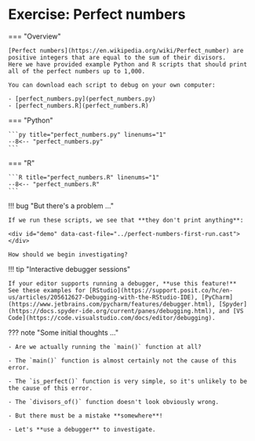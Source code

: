 # Exercise: Perfect numbers

=== "Overview"

    [Perfect numbers](https://en.wikipedia.org/wiki/Perfect_number) are positive integers that are equal to the sum of their divisors.
    Here we have provided example Python and R scripts that should print all of the perfect numbers up to 1,000.

    You can download each script to debug on your own computer:

    - [perfect_numbers.py](perfect_numbers.py)
    - [perfect_numbers.R](perfect_numbers.R)

=== "Python"

    ```py title="perfect_numbers.py" linenums="1"
    --8<-- "perfect_numbers.py"
    ```

=== "R"

    ```R title="perfect_numbers.R" linenums="1"
    --8<-- "perfect_numbers.R"
    ```

!!! bug "But there's a problem ..."

    If we run these scripts, we see that **they don't print anything**:

    <div id="demo" data-cast-file="../perfect-numbers-first-run.cast"></div>

    How should we begin investigating?

!!! tip "Interactive debugger sessions"

    If your editor supports running a debugger, **use this feature!**
    See these examples for [RStudio](https://support.posit.co/hc/en-us/articles/205612627-Debugging-with-the-RStudio-IDE), [PyCharm](https://www.jetbrains.com/pycharm/features/debugger.html), [Spyder](https://docs.spyder-ide.org/current/panes/debugging.html), and [VS Code](https://code.visualstudio.com/docs/editor/debugging).

??? note "Some initial thoughts ..."

    - Are we actually running the `main()` function at all?

    - The `main()` function is almost certainly not the cause of this error.

    - The `is_perfect()` function is very simple, so it's unlikely to be the cause of this error.

    - The `divisors_of()` function doesn't look obviously wrong.

    - But there must be a mistake **somewhere**!

    - Let's **use a debugger** to investigate.

